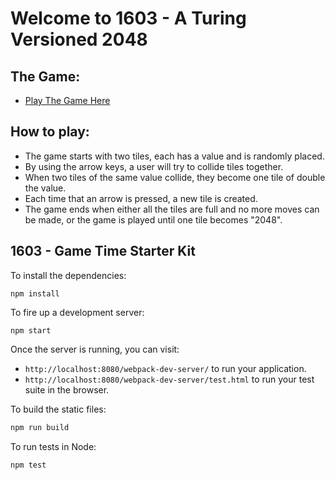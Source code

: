# Welcome to 1603 - A Turing Versioned 2048

## The Game:

- [Play The Game Here](https://icorson3.github.io/1603-gametime/)

## How to play:

- The game starts with two tiles, each has a value and is randomly placed.
- By using the arrow keys, a user will try to collide tiles together.
- When two tiles of the same value collide, they become one tile of double the value.
- Each time that an arrow is pressed, a new tile is created.
- The game ends when either all the tiles are full and no more moves can be made, or the game is played until one tile becomes "2048".

## 1603 - Game Time Starter Kit

To install the dependencies:

```
npm install
```

To fire up a development server:

```
npm start
```

Once the server is running, you can visit:

* `http://localhost:8080/webpack-dev-server/` to run your application.
* `http://localhost:8080/webpack-dev-server/test.html` to run your test suite in the browser.

To build the static files:

```js
npm run build
```


To run tests in Node:

```js
npm test
```
